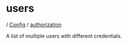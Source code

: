 # users

/ [Config](../..) / [authorization](..) 

A list of multiple users with different credentials.


